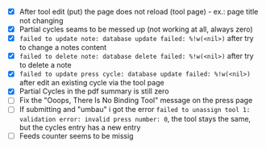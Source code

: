- [x] After tool edit (put) the page does not reload (tool page) - ex.: page title not changing
- [x] Partial cycles seams to be messed up (not working at all, always zero)
- [x] `failed to update note: database update failed: %!w(<nil>)` after try to change a notes content
- [x] `failed to delete note: database delete failed: %!w(<nil>)` after try to delete a note
- [x] `failed to update press cycle: database update failed: %!w(<nil>)` after edit an existing cycle via the tool page
- [x] Partial Cycles in the pdf summary is still zero
- [ ] Fix the "Ooops, There Is No Binding Tool" message on the press page
- [ ] If submitting and "umbau" i got the error `failed to unassign tool 1: validation error: invalid press number: 0`, the tool stays the same, but the cycles entry has a new entry
- [ ] Feeds counter seems to be missig
